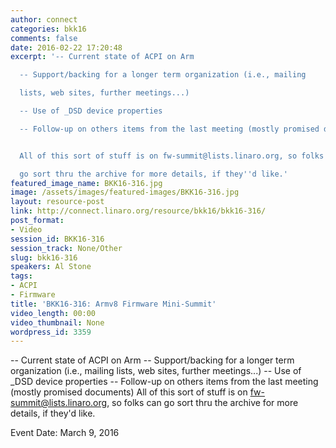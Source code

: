 ```yaml
---
author: connect
categories: bkk16
comments: false
date: 2016-02-22 17:20:48
excerpt: '-- Current state of ACPI on Arm

  -- Support/backing for a longer term organization (i.e., mailing

  lists, web sites, further meetings...)

  -- Use of _DSD device properties

  -- Follow-up on others items from the last meeting (mostly promised documents)


  All of this sort of stuff is on fw-summit@lists.linaro.org, so folks can

  go sort thru the archive for more details, if they''d like.'
featured_image_name: BKK16-316.jpg
image: /assets/images/featured-images/BKK16-316.jpg
layout: resource-post
link: http://connect.linaro.org/resource/bkk16/bkk16-316/
post_format:
- Video
session_id: BKK16-316
session_track: None/Other
slug: bkk16-316
speakers: Al Stone
tags:
- ACPI
- Firmware
title: 'BKK16-316: Armv8 Firmware Mini-Summit'
video_length: 00:00
video_thumbnail: None
wordpress_id: 3359
---
```


-- Current state of ACPI on Arm -- Support/backing for a longer term organization (i.e., mailing lists, web sites, further meetings...) -- Use of _DSD device properties -- Follow-up on others items from the last meeting (mostly promised documents)  All of this sort of stuff is on fw-summit@lists.linaro.org, so folks can go sort thru the archive for more details, if they'd like.

Event Date: March 9, 2016